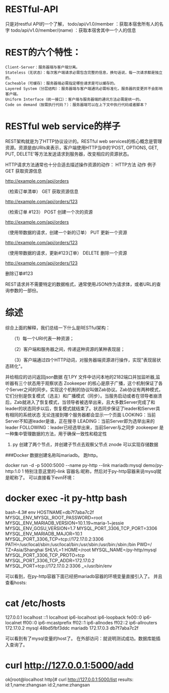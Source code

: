 # RESTful-API

只是对restful API的一个了解，
todo/api/v1.0/member ：获取本宿舍所有人的名字
todo/api/v1.0/member/(name) ：获取本宿舍其中一个人的信息
# REST的六个特性：

    Client-Server：服务器端与客户端分离。
    Stateless（无状态）：每次客户端请求必需包含完整的信息，换句话说，每一次请求都是独立的。
    Cacheable（可缓存）：服务器端必需指定哪些请求是可以缓存的。
    Layered System（分层结构）：服务器端与客户端通讯必需标准化，服务器的变更并不会影响客户端。
    Uniform Interface（统一接口）：客户端与服务器端的通讯方法必需是统一的。
    Code on demand（按需执行代码？）：服务器端可以在上下文中执行代码或者脚本？

# RESTful web service的样子

REST架构就是为了HTTP协议设计的。RESTful web services的核心概念是管理资源。资源是由URIs来表示，客户端使用HTTP当中的'POST, OPTIONS, GET, PUT, DELETE'等方法发送请求到服务器，改变相应的资源状态。

HTTP请求方法通常也十分合适去描述操作资源的动作：
HTTP方法 	动作 	例子
GET 	获取资源信息 	

http://example.com/api/orders

（检索订单清单）
GET 	获取资源信息 	

http://example.com/api/orders/123

（检索订单 #123）
POST 	创建一个次的资源 	

http://example.com/api/orders

（使用带数据的请求，创建一个新的订单）
PUT 	更新一个资源 	

http://example.com/api/orders/123

（使用带数据的请求，更新#123订单）
DELETE 	删除一个资源 	

http://example.com/api/orders/123

删除订单#123

REST请求并不需要特定的数据格式，通常使用JSON作为请求体，或者URL的查询参数的一部份。


# 综述

综合上面的解释，我们总结一下什么是RESTful架构：

　　（1）每一个URI代表一种资源；

　　（2）客户端和服务器之间，传递这种资源的某种表现层；

　　（3）客户端通过四个HTTP动词，对服务器端资源进行操作，实现"表现层状态转化"。
  
  
  并给相应的访问返回json数据  在1.PY 文件中访问本地的2182端口并加监听器,监听器有三个状态用于观察状态
Zookeeper 的核心是原子广播，这个机制保证了各个Server之间的同步。实现这个机制的协议叫做Zab协议。Zab协议有两种模式，它们分别是恢复模式（选主）和广播模式（同步）。当服务启动或者在领导者崩溃后，Zab就进入了恢复模式，当领导者被选举出来，且大多数Server完成了和 leader的状态同步以后，恢复模式就结束了。状态同步保证了leader和Server具有相同的系统状态
无论连接到哪个服务器都会显示一个页面
LOOKING：当前Server不知道leader是谁，正在搜寻
LEADING：当前Server即为选举出来的leader
FOLLOWING：leader已经选举出来，当前Server与之同步
zookeeper 是一种集中管理数据的方法，用于确保一致性和稳定性
1.	py 创建了两个节点，并创建子节点去观察父节点
znode 可以实现存储数据


###Docker
数据创建名称叫mariadb。 
跑http。

docker run -d -p 5000:5000 --name py-http --link mariadb:mysql demo/py-http:1.0
1
特别注意这里的–link 容器名:昵称，然后对于py-http容器来说mysql就是昵称了。 
可以直接看下evn环境：

# docker exec -it py-http bash
bash-4.3# env
HOSTNAME=db7f7aba7c2f
MYSQL_ENV_MYSQL_ROOT_PASSWORD=root
MYSQL_ENV_MARIADB_VERSION=10.1.19+maria-1~jessie
MYSQL_ENV_GOSU_VERSION=1.7
MYSQL_PORT_3306_TCP_PORT=3306
MYSQL_ENV_MARIADB_MAJOR=10.1
MYSQL_PORT_3306_TCP=tcp://172.17.0.2:3306
PATH=/usr/local/sbin:/usr/local/bin:/usr/sbin:/usr/bin:/sbin:/bin
PWD=/
TZ=Asia/Shanghai
SHLVL=1
HOME=/root
MYSQL_NAME=/py-http/mysql
MYSQL_PORT_3306_TCP_PROTO=tcp
MYSQL_PORT_3306_TCP_ADDR=172.17.0.2
MYSQL_PORT=tcp://172.17.0.2:3306
_=/usr/bin/env
 


可以看到，在py-http容器下面已经把mariadb容器的环境变量直接引入了。 
并且查看hosts:

# cat /etc/hosts
127.0.0.1       localhost
::1     localhost ip6-localhost ip6-loopback
fe00::0 ip6-localnet
ff00::0 ip6-mcastprefix
ff02::1 ip6-allnodes
ff02::2 ip6-allrouters
172.17.0.2      mysql 48bd5fbf3ddc mariadb
172.17.0.3      db7f7aba7c2f

可以看到有了mysql变量的host了。 
在外部访问：就说明测试成功。数据库能插入查询了。

# curl http://127.0.0.1:5000/add
ok[root@localhost http]# curl http://127.0.0.1:5000/list
results:
id:1,name:zhangsan
id:2,name:zhangsan